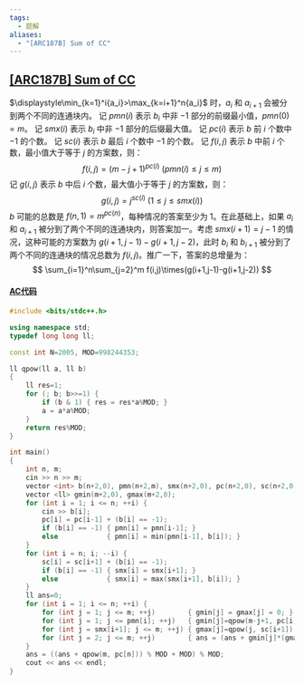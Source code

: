 ```yaml
---
tags:
  - 题解
aliases:
  - "[ARC187B] Sum of CC"
---
```

## [[ARC187B] Sum of CC](https://www.luogu.com.cn/problem/AT_arc187_b)

$\displaystyle\min_{k=1}^i{a_i}>\max_{k=i+1}^n{a_i}$ 时，$a_i$ 和 $a_{i+1}$ 会被分到两个不同的连通块内。
记 $pmn(i)$ 表示 $b_i$ 中非 $-1$ 部分的前缀最小值，$pmn(0)=m$。
记 $smx(i)$ 表示 $b_i$ 中非 $-1$ 部分的后缀最大值。
记 $pc(i)$ 表示 $b$ 前 $i$ 个数中 $-1$ 的个数。
记 $sc(i)$ 表示 $b$ 最后 $i$ 个数中 $-1$ 的个数。
记 $f(i,j)$ 表示 $b$ 中前 $i$ 个数，最小值大于等于 $j$ 的方案数，则：
$$
f(i,j)=(m-j+1)^{pc(i)}\ (pmn(i)\leq j\leq m)
$$
记 $g(i,j)$ 表示 $b$ 中后 $i$ 个数，最大值小于等于 $j$ 的方案数，则：
$$
g(i,j)=j^{sc(i)}\ (1\leq j\leq smx(i))
$$
$b$ 可能的总数是 $f(n,1)=m^{pc(n)}$，每种情况的答案至少为 $1$。在此基础上，如果 $a_i$ 和 $a_{i+1}$ 被分到了两个不同的连通块内，则答案加一。考虑 $smx(i+1)=j-1$ 的情况，这种可能的方案数为 $g(i+1,j-1)-g(i+1,j-2)$，此时 $b_i$ 和 $b_{i+1}$ 被分到了两个不同的连通块的情况总数为 $f(i,j)$。推广一下，答案的总增量为：
$$
\sum_{i=1}^n\sum_{j=2}^m f(i,j)\times(g(i+1,j-1)-g(i+1,j-2))
$$

#### [AC代码](https://www.luogu.com.cn/record/190288884)

```cpp
#include <bits/stdc++.h>

using namespace std;
typedef long long ll;

const int N=2005, MOD=998244353;

ll qpow(ll a, ll b)
{
    ll res=1;
    for (; b; b>>=1) {
        if (b & 1) { res = res*a%MOD; }
        a = a*a%MOD;
    }
    return res%MOD;
}

int main()
{
    int n, m;
    cin >> n >> m;
    vector <int> b(n+2,0), pmn(n+2,m), smx(n+2,0), pc(n+2,0), sc(n+2,0);
    vector <ll> gmin(m+2,0), gmax(m+2,0);
    for (int i = 1; i <= n; ++i) {
        cin >> b[i];
        pc[i] = pc[i-1] + (b[i] == -1);
        if (b[i] == -1) { pmn[i] = pmn[i-1]; }
        else            { pmn[i] = min(pmn[i-1], b[i]); }
    }
    for (int i = n; i; --i) {
        sc[i] = sc[i+1] + (b[i] == -1);
        if (b[i] == -1) { smx[i] = smx[i+1]; }
        else            { smx[i] = max(smx[i+1], b[i]); }
    }
    ll ans=0;
    for (int i = 1; i <= n; ++i) {
        for (int j = 1; j <= m; ++j)        { gmin[j] = gmax[j] = 0; }
        for (int j = 1; j <= pmn[i]; ++j)   { gmin[j]=qpow(m-j+1, pc[i]); }
        for (int j = smx[i+1]; j <= m; ++j) { gmax[j]=qpow(j, sc[i+1]); }
        for (int j = 2; j <= m; ++j)        { ans = (ans + gmin[j]*(gmax[j-1]-gmax[j-2])%MOD)%MOD; }
    }
    ans = ((ans + qpow(m, pc[n])) % MOD + MOD) % MOD; 
    cout << ans << endl;
}
```